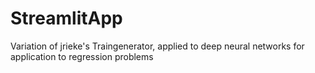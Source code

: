 # StreamlitApp
Variation of jrieke's Traingenerator, applied to deep neural networks for application to regression problems
